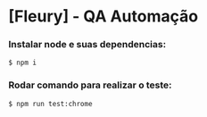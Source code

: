# [Fleury] - QA Automação

### Instalar node e suas dependencias:
``` 
$ npm i 
```

### Rodar comando para realizar o teste:
 ```
 $ npm run test:chrome
 ```

